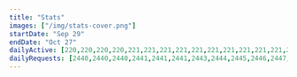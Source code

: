 ```yaml
---
title: "Stats"
images: ["/img/stats-cover.png"]
startDate: "Sep 29"
endDate: "Oct 27"
dailyActive: [220,220,220,220,221,221,221,221,221,221,221,221,221,221,221,222,222,222,222,222,222,222,224,224,224,224,224,224,224,224,224,224,224,225,225,225,226,226,226,226,227,227,227,227,227,227,227,227,227,227,227,227,227,227,227,227,227,227,227,227,227,227,227,227,227,227,227,227,227,227,227,227,229,229,229,229,230,230,230,231,231,231,231,231,231,231,232,232,232,232,232,232,232,232,233,233,233,233,233,233]
dailyRequests: [2440,2440,2440,2441,2441,2441,2443,2444,2445,2446,2447,2447,2447,2448,2448,2450,2450,2452,2452,2452,2453,2457,2457,2458,2459,2462,2463,2465,2466,2466,2467,2467,2468,2469,2471,2474,2475,2475,2478,2486,2486,2486,2488,2488,2490,2492,2493,2495,2495,2497,2498,2499,2499,2499,2502,2502,2504,2505,2506,2507,2508,2509,2510,2510,2511,2511,2511,2511,2511,2512,2513,2515,2515,2515,2515,2516,2517,2517,2518,2518,2518,2520,2522,2522,2523,2528,2529,2529,2533,2536,2537,2538,2541,2543,2543,2544,2545,2545,2545,2545]
---
```

